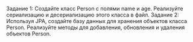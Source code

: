 Задание 1: Создайте класс Person с полями name и age. Реализуйте сериализацию и десериализацию этого класса в файл.
Задание 2: Используя JPA, создайте базу данных для хранения объектов класса Person. Реализуйте методы для добавления, обновления и удаления объектов Person.
